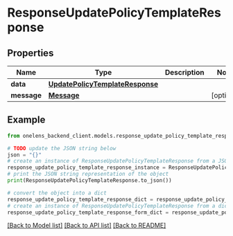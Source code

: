 # ResponseUpdatePolicyTemplateResponse


## Properties

Name | Type | Description | Notes
------------ | ------------- | ------------- | -------------
**data** | [**UpdatePolicyTemplateResponse**](UpdatePolicyTemplateResponse.md) |  | 
**message** | [**Message**](Message.md) |  | [optional] 

## Example

```python
from onelens_backend_client.models.response_update_policy_template_response import ResponseUpdatePolicyTemplateResponse

# TODO update the JSON string below
json = "{}"
# create an instance of ResponseUpdatePolicyTemplateResponse from a JSON string
response_update_policy_template_response_instance = ResponseUpdatePolicyTemplateResponse.from_json(json)
# print the JSON string representation of the object
print(ResponseUpdatePolicyTemplateResponse.to_json())

# convert the object into a dict
response_update_policy_template_response_dict = response_update_policy_template_response_instance.to_dict()
# create an instance of ResponseUpdatePolicyTemplateResponse from a dict
response_update_policy_template_response_form_dict = response_update_policy_template_response.from_dict(response_update_policy_template_response_dict)
```
[[Back to Model list]](../README.md#documentation-for-models) [[Back to API list]](../README.md#documentation-for-api-endpoints) [[Back to README]](../README.md)


